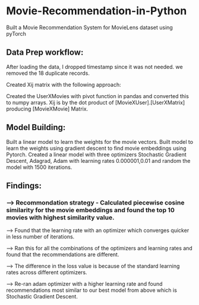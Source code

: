 # Movie-Recommendation-in-Python
Built a Movie Recommendation System for MovieLens dataset using pyTorch


## Data Prep workflow:

After loading the data, I dropped timestamp since it was not needed. we removed the 18 duplicate records.

Created Xij matrix with the following approach:

Created the UserXMovies with pivot function in pandas and converted this to numpy arrays.
Xij is by the dot product of [MovieXUser].[UserXMatrix] producing [MovieXMovie] Matrix.

## Model Building:

Built a linear model to learn the weights for the movie vectors.
Built model to learn the weights using gradient descent to find movie embeddings using Pytorch.
Created a linear model with three optimizers Stochastic Gradient Descent, Adagrad, Adam with learning rates 0.000001,0.01 and random the model with 1500 iterations.

## Findings:

### --> Recommondation strategy - Calculated piecewise cosine similarity for the movie embeddings and found the top 10 movies with highest similarity value.

--> Found that the learning rate with an optimizer which converges quicker in less number of iterations.

--> Ran this for all the combinations of the optimizers and learning rates and found that the recommendations are different. 

--> The difference in the loss value is because of the standard learning rates across different optimizers. 

--> Re-ran adam optimizer with a higher learning rate and found recommendations most similar to our best model from above which is Stochastic Gradient Descent. 
